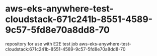 # aws-eks-anywhere-test-cloudstack-671c241b-8551-4589-9c57-5fd8e70a8dd8-70
repository for use with E2E test job aws-eks-anywhere-test-cloudstack:671c241b-8551-4589-9c57-5fd8e70a8dd8-70
